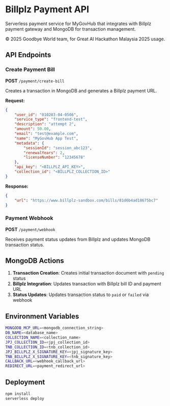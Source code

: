 # Billplz Payment API

Serverless payment service for MyGovHub that integrates with Billplz payment gateway and MongoDB for transaction management.

© 2025 Goodbye World team, for Great AI Hackathon Malaysia 2025 usage.

## API Endpoints

### Create Payment Bill
**POST** `/payment/create-bill`

Creates a transaction in MongoDB and generates a Billplz payment URL.

**Request:**
```json
{
    "user_id": "010203-04-0506",
    "service_type": "frontend-test",
    "description": "attempt 2",
    "amount": 50.00,
    "email": "test@example.com",
    "name": "MyGovHub App Test",
    "metadata": {
        "sessionId": "session_abc123",
        "renewalYears": 2,
        "licenseNumber": "12345678"
    },
    "api_key": "<BILLPLZ_API_KEY>",
    "collection_id": "<BILLPLZ_COLLECTION_ID>"
}
```

**Response:**
```json
{
    "url": "https://www.billplz-sandbox.com/bills/81d6b4ad18675bc7"
}
```

### Payment Webhook
**POST** `/payment/webhook`

Receives payment status updates from Billplz and updates MongoDB transaction status.

## MongoDB Actions

1. **Transaction Creation**: Creates initial transaction document with `pending` status
2. **Billplz Integration**: Updates transaction with Billplz bill ID and payment URL
3. **Status Updates**: Updates transaction status to `paid` or `failed` via webhook

## Environment Variables

```bash
MONGODB_MCP_URL=<mongodb_connection_string>
DB_NAME=<database_name>
COLLECTION_NAME=<collection_name>
JPJ_COLLECTION_ID=<jpj_collection_id>
TNB_COLLECTION_ID=<tnb_collection_id>
JPJ_BILLPLZ_X_SIGNATURE_KEY=<jpj_signature_key>
TNB_BILLPLZ_X_SIGNATURE_KEY=<tnb_signature_key>
CALLBACK_URL=<webhook_callback_url>
REDIRECT_URL=<payment_redirect_url>
```

## Deployment

```bash
npm install
serverless deploy
```
